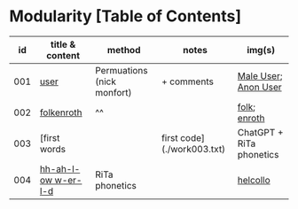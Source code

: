 # Modularity [Table of Contents]

| id  | title & content | method | notes | img(s) |
| --- | --------------- | ------ | ----- | ------ |
| 001 | [user](./work001.txt)  | Permuations (nick monfort)| + comments | [Male User](./media/w001-01.png); [Anon User](./media/w001-02.png) | 
| 002 | [folkenroth](./work002.txt) | ^^ | | [folk](./media/w002-01.png); [enroth](./media/w002-02.png)|
| 003 | [first words || first code](./work003.txt) | ChatGPT + RiTa phonetics | prompts: "list of 20 babies first words", "list of 20 words first graders have difficulty spelling", "list of 20 of the first Spanish words an English speaker would learn", "list of ten of the most misspelled words in English" | [phonetics](./media/w003-01.png)| 
| 004 | [hh-ah-l-ow w-er-l-d](./work004.txt) | RiTa phonetics | | [helcollo](./media/w004-01.png) |